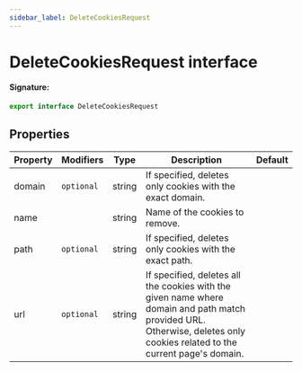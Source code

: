 ```yaml
---
sidebar_label: DeleteCookiesRequest
---
```


# DeleteCookiesRequest interface

#### Signature:

```typescript
export interface DeleteCookiesRequest
```

## Properties

| Property | Modifiers             | Type   | Description                                                                                                                                                               | Default |
| -------- | --------------------- | ------ | ------------------------------------------------------------------------------------------------------------------------------------------------------------------------- | ------- |
| domain   | <code>optional</code> | string | If specified, deletes only cookies with the exact domain.                                                                                                                 |         |
| name     |                       | string | Name of the cookies to remove.                                                                                                                                            |         |
| path     | <code>optional</code> | string | If specified, deletes only cookies with the exact path.                                                                                                                   |         |
| url      | <code>optional</code> | string | If specified, deletes all the cookies with the given name where domain and path match provided URL. Otherwise, deletes only cookies related to the current page's domain. |         |
